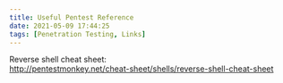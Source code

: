 ```yaml
---
title: Useful Pentest Reference
date: 2021-05-09 17:44:25
tags: [Penetration Testing, Links]
---
```


Reverse shell cheat sheet:  
http://pentestmonkey.net/cheat-sheet/shells/reverse-shell-cheat-sheet  

